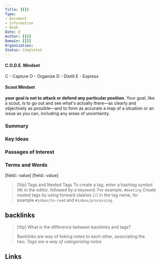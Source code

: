 ```yaml
---
Title: [[]]
Type: 
- Document
- Information
- Book
Date: @
Author: [[]]
Domain: [[]]
Organization: 
Status: Completed
---
```


#### C.O.D.E. Mindset
C - Capture
O - Organize
D - Distill
E - Express
#### Scout Mindset
**your goal is not to attack or defend any particular position**. Your goal, like a scout, is to go out and see what's actually there—as clearly and objectively as possible—and to form as accurate a map of a situation or an issue as you can, including any areas of uncertainty.

### Summary


### Key Ideas


### Passages of Interest


### Terms and Words

[field:: value] 
[field:: value]

> [!tip] Tags and Nested Tags
> To create a tag, enter a hashtag symbol (#) in the editor, followed by a keyword. For example, `#meeting`
> Create nested tags by using forward slashes (`/`) in the tag name, for example `#inbox/to-read` and `#inbox/processing`.

## backlinks

> [!tip] What is the difference between backlinks and tags?




> Backlinks are way of linking notes to each other, associating the two. _Tags are a way of categorizing notes_

## Links